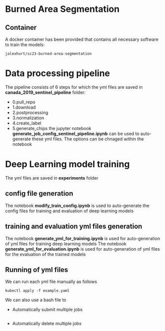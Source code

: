 # Burned Area Segmentation

## Container
A docker container has been provided that contains all necessary software to train the models:
```
jalexhurt/sc23-burned-area-segmentation
```

# Data processing pipeline
The pipeline consists of 6 steps for which the yml files are saved in **canada_2019_sentinel_pipeline** folder:
- 0.pull_repo
- 1.download
- 2.postprocessing
- 3.normalization
- 4.create_label
- 5.generate_chips
the jupyter notebook **generate_job_config_sentinel_pipeline.ipynb** can be used to auto-generate these yml files. The options can be chnaged within the notebook

# Deep Learning model training
The yml files are saved in **experiments** folder

## config file generation
The notebook **modify_train_config.ipynb** is used to auto-generate the config files for training and evaluation of deep learning models

## training and evaluation yml files generation
The notebook **generate_yml_for_training.ipynb** is used for auto-generation of yml files for training deep learning models
The notebook **generate_yml_for_evaluation.ipynb** is used for auto-generation of yml files for the evaluation of the trained models

## Running of yml files
We can run each yml file manually as follows
```
kubectl apply -f example.yaml
```
We can also use a bash file to 
- Automatically submit multiple jobs
```

```
- Automatically delete multiple jobs
```

```

